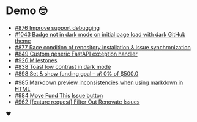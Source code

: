 # Demo 🤓

<!-- POLAR type=issues id=jlaerbca org=polarsource repo=polar limit=10 sort=recently_updated -->

* [#876 Improve support debugging](https://github.com/polarsource/polar/issues/876)
* [#1043 Badge not in dark mode on initial page load with dark GitHub theme](https://github.com/polarsource/polar/issues/1043)
* [#877 Race condition of repository installation & issue synchronization](https://github.com/polarsource/polar/issues/877)
* [#849 Custom generic FastAPI exception handler](https://github.com/polarsource/polar/issues/849)
* [#926 Milestones](https://github.com/polarsource/polar/issues/926)
* [#838 Toast low contrast in dark mode](https://github.com/polarsource/polar/issues/838)
* [#898 Set & show funding goal – 💰 0% of $500.0](https://github.com/polarsource/polar/issues/898)
* [#985 Markdown preview inconsistencies when using markdown in HTML](https://github.com/polarsource/polar/issues/985)
* [#984 Move Fund This Issue button](https://github.com/polarsource/polar/issues/984)
* [#962 [feature request] Filter Out Renovate Issues](https://github.com/polarsource/polar/issues/962)

<!-- POLAR-END id=jlaerbca -->

❤️